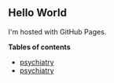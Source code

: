 ## Hello World

I'm hosted with GitHub Pages.

**Tables of contents**
- [psychiatry](/docs/psychiatry/psychiatry.md)
- [psychiatry](/docs/psychiatry/psychiatry.html)
